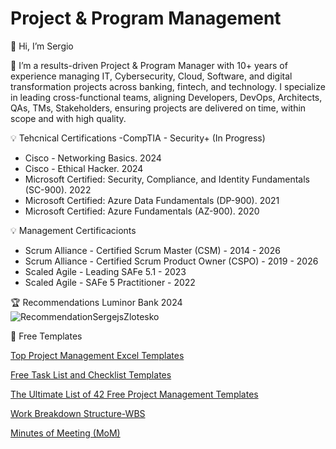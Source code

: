 # Project & Program Management

👋 Hi, I’m Sergio

🚀 I’m a results-driven Project & Program Manager with 10+ years of experience managing IT, Cybersecurity, Cloud, Software, and digital transformation projects across banking, fintech, and technology. I specialize in leading cross-functional teams, aligning Developers, DevOps, Architects, QAs, TMs, Stakeholders, ensuring projects are delivered on time, within scope and with high quality.


💡 Tehcnical Certifications
-CompTIA - Security+ (In Progress)
- Cisco - Networking Basics. 2024 
- Cisco - Ethical Hacker. 2024 
- Microsoft Certified: Security, Compliance, and Identity Fundamentals (SC-900). 2022 
- Microsoft Certified: Azure Data Fundamentals (DP-900). 2021
- Microsoft Certified: Azure Fundamentals (AZ-900). 2020

💡 Management Certificacionts
- Scrum Alliance - Certified Scrum Master (CSM) - 2014 - 2026
- Scrum Alliance - Certified Scrum Product Owner (CSPO) - 2019 - 2026
- Scaled Agile - Leading SAFe 5.1 - 2023
- Scaled Agile - SAFe 5 Practitioner - 2022

🏆 Recommendations
Luminor Bank 2024
![RecommendationSergejsZlotesko](https://github.com/user-attachments/assets/cd1c10b3-4b1c-4552-a3b9-d32c1b54dbf2)

📅 Free Templates

[Top Project Management Excel Templates](https://www.smartsheet.com/top-project-management-excel-templates)

[Free Task List and Checklist Templates](https://www.smartsheet.com/15-free-task-list-templates)

[The Ultimate List of 42 Free Project Management Templates](https://www.workamajig.com/blog/project-management-templates)

[Work Breakdown Structure-WBS](https://www.vertex42.com/ExcelTemplates/work-breakdown-structure.html)

[Minutes of Meeting (MoM)](https://notejoy.com/resources/meeting-minutes-template)




